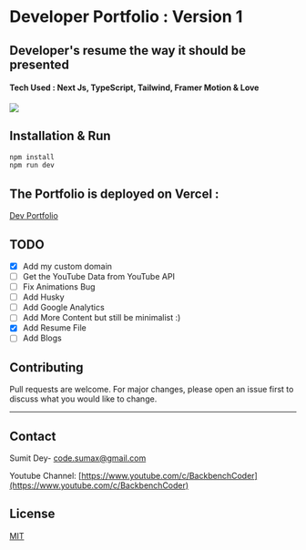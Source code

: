 # Developer Portfolio : Version 1

## Developer's resume the way it should be presented

#### Tech Used : Next Js, TypeScript, Tailwind, Framer Motion & Love

![](https://github.com/Dey-Sumit/portfolio-v2/blob/main/public/showcase.gif?raw=true)

## Installation & Run

```bash
npm install
npm run dev
```

## The Portfolio is deployed on Vercel :

[Dev Portfolio](https://sumitdey.tech)

## TODO

- [x] Add my custom domain
- [ ] Get the YouTube Data from YouTube API
- [ ] Fix Animations Bug
- [ ] Add Husky
- [ ] Add Google Analytics
- [ ] Add More Content but still be minimalist :)
- [x] Add Resume File
- [ ] Add Blogs

## Contributing

Pull requests are welcome. For major changes, please open an issue first to discuss what you would like to change.

---

## Contact

Sumit Dey- [code.sumax@gmail.com](mailto:code.sumax@gmail.com)

Youtube Channel: [https://www.youtube.com/c/BackbenchCoder](https://www.youtube.com/c/BackbenchCoder)

## License

[MIT](https://choosealicense.com/licenses/mit/)
